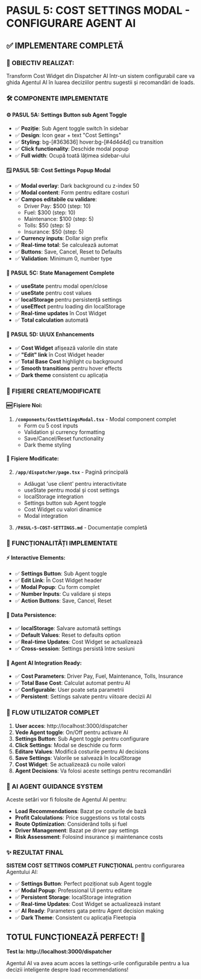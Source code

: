 # PASUL 5: COST SETTINGS MODAL - CONFIGURARE AGENT AI

## ✅ **IMPLEMENTARE COMPLETĂ**

### **🎯 OBIECTIV REALIZAT:**
Transform Cost Widget din Dispatcher AI într-un sistem configurabil care va ghida Agentul AI în luarea deciziilor pentru sugestii și recomandări de loads.

### **🛠️ COMPONENTE IMPLEMENTATE**

#### **⚙️ PASUL 5A: Settings Button sub Agent Toggle**
- ✅ **Poziție**: Sub Agent toggle switch în sidebar
- ✅ **Design**: Icon gear + text "Cost Settings"
- ✅ **Styling**: bg-[#363636] hover:bg-[#4d4d4d] cu transition
- ✅ **Click functionality**: Deschide modal popup
- ✅ **Full width**: Ocupă toată lățimea sidebar-ului

#### **🪟 PASUL 5B: Cost Settings Popup Modal**
- ✅ **Modal overlay**: Dark background cu z-index 50
- ✅ **Modal content**: Form pentru editare costuri
- ✅ **Campos editabile cu validare**:
  - Driver Pay: $500 (step: 10)
  - Fuel: $300 (step: 10)
  - Maintenance: $100 (step: 5)
  - Tolls: $50 (step: 5)
  - Insurance: $50 (step: 5)
- ✅ **Currency inputs**: Dollar sign prefix
- ✅ **Real-time total**: Se calculează automat
- ✅ **Buttons**: Save, Cancel, Reset to Defaults
- ✅ **Validation**: Minimum 0, number type

#### **💾 PASUL 5C: State Management Complete**
- ✅ **useState** pentru modal open/close
- ✅ **useState** pentru cost values
- ✅ **localStorage** pentru persistență settings
- ✅ **useEffect** pentru loading din localStorage
- ✅ **Real-time updates** în Cost Widget
- ✅ **Total calculation** automată

#### **🎨 PASUL 5D: UI/UX Enhancements**
- ✅ **Cost Widget** afișează valorile din state
- ✅ **"Edit" link** în Cost Widget header
- ✅ **Total Base Cost** highlight cu background
- ✅ **Smooth transitions** pentru hover effects
- ✅ **Dark theme** consistent cu aplicația

### **📁 FIȘIERE CREATE/MODIFICATE**

#### **🆕 Fișiere Noi:**
1. **`/components/CostSettingsModal.tsx`** - Modal component complet
   - Form cu 5 cost inputs
   - Validation și currency formatting
   - Save/Cancel/Reset functionality
   - Dark theme styling

#### **📝 Fișiere Modificate:**
2. **`/app/dispatcher/page.tsx`** - Pagină principală
   - Adăugat 'use client' pentru interactivitate
   - useState pentru modal și cost settings
   - localStorage integration
   - Settings button sub Agent toggle
   - Cost Widget cu valori dinamice
   - Modal integration

3. **`/PASUL-5-COST-SETTINGS.md`** - Documentație completă

### **🔧 FUNCȚIONALITĂȚI IMPLEMENTATE**

#### **⚡ Interactive Elements:**
- ✅ **Settings Button**: Sub Agent toggle
- ✅ **Edit Link**: În Cost Widget header  
- ✅ **Modal Popup**: Cu form complet
- ✅ **Number Inputs**: Cu validare și steps
- ✅ **Action Buttons**: Save, Cancel, Reset

#### **💽 Data Persistence:**
- ✅ **localStorage**: Salvare automată settings
- ✅ **Default Values**: Reset to defaults option
- ✅ **Real-time Updates**: Cost Widget se actualizează
- ✅ **Cross-session**: Settings persistă între sesiuni

#### **🎯 Agent AI Integration Ready:**
- ✅ **Cost Parameters**: Driver Pay, Fuel, Maintenance, Tolls, Insurance
- ✅ **Total Base Cost**: Calculat automat pentru AI
- ✅ **Configurable**: User poate seta parametrii
- ✅ **Persistent**: Settings salvate pentru viitoare decizii AI

### **🚀 FLOW UTILIZATOR COMPLET**

1. **User acces**: http://localhost:3000/dispatcher
2. **Vede Agent toggle**: On/Off pentru activare AI
3. **Settings Button**: Sub Agent toggle pentru configurare
4. **Click Settings**: Modal se deschide cu form
5. **Editare Values**: Modifică costurile pentru AI decisions
6. **Save Settings**: Valorile se salvează în localStorage
7. **Cost Widget**: Se actualizează cu noile valori
8. **Agent Decisions**: Va folosi aceste settings pentru recomandări

### **🤖 AI AGENT GUIDANCE SYSTEM**

Aceste setări vor fi folosite de Agentul AI pentru:
- **Load Recommendations**: Bazat pe costurile de bază
- **Profit Calculations**: Price suggestions vs total costs
- **Route Optimization**: Considerând tolls și fuel
- **Driver Management**: Bazat pe driver pay settings
- **Risk Assessment**: Folosind insurance și maintenance costs

### **✨ REZULTAT FINAL**

**SISTEM COST SETTINGS COMPLET FUNCȚIONAL** pentru configurarea Agentului AI:

- ✅ **Settings Button**: Perfect poziționat sub Agent toggle
- ✅ **Modal Popup**: Professional UI pentru editare
- ✅ **Persistent Storage**: localStorage integration
- ✅ **Real-time Updates**: Cost Widget se actualizează instant
- ✅ **AI Ready**: Parameters gata pentru Agent decision making
- ✅ **Dark Theme**: Consistent cu aplicația Fleetopia

## **TOTUL FUNCȚIONEAZĂ PERFECT!** 🎉

**Test la: http://localhost:3000/dispatcher**

Agentul AI va avea acum acces la settings-urile configurabile pentru a lua decizii inteligente despre load recommendations!
